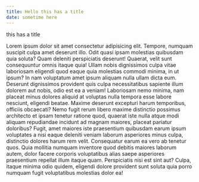 ```yaml
---
title: Hello this has a title
date: sometime here
---
```


this has a title

Lorem ipsum dolor sit amet consectetur adipisicing elit. Tempore, numquam suscipit culpa amet deserunt illo. Odit quasi ipsam molestias quibusdam quia soluta? Quam deleniti perspiciatis deserunt! Quaerat, velit sunt consequuntur omnis itaque quia! Ullam nobis dignissimos culpa vitae laboriosam eligendi quod eaque quia molestias commodi minima, in ut ipsum? In nam voluptatum amet ipsum aliquam nulla ullam dicta eum. Deserunt dignissimos provident quis culpa necessitatibus sapiente illum dolorem aut nobis, odio est ea a veniam! Laboriosam nemo minima, nam placeat minus dolores aliquid at voluptas nulla tempora esse labore nesciunt, eligendi beatae. Maxime deserunt excepturi harum temporibus, officiis obcaecati? Nemo fugit rerum libero maxime distinctio possimus architecto et ipsam tenetur ratione quod, quaerat iste nulla atque modi aliquam repudiandae incidunt ad magnam maiores, placeat pariatur doloribus? Fugit, amet maiores iste praesentium quibusdam earum ipsum voluptates a nisi eaque deleniti veniam laborum asperiores minus culpa, distinctio dolores harum rem velit. Consequatur earum ea vero ab tenetur quos. Quia mollitia numquam inventore quod debitis maiores laborum autem, dolor facere corporis voluptatibus alias saepe asperiores praesentium repellat illum itaque quam. Perspiciatis nisi est sint aut? Culpa, itaque minima odio quidem, eligendi dolore provident sunt soluta quia porro numquam fugit voluptatibus molestias dolor ea!